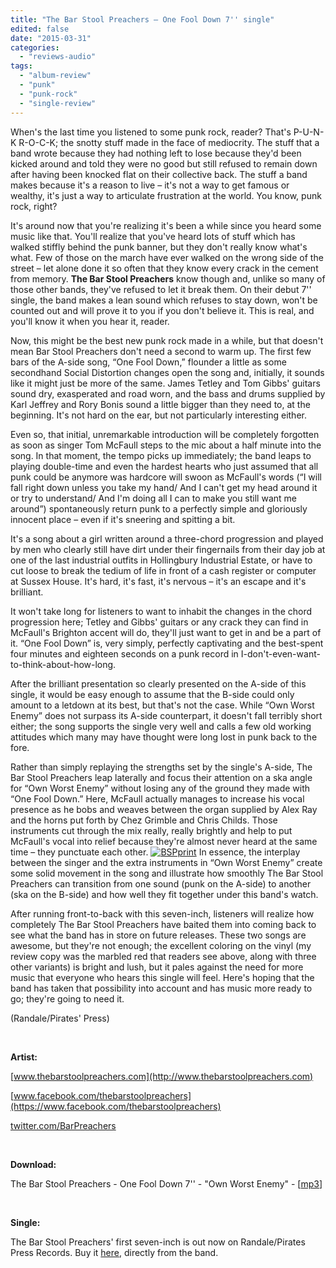 ```yaml
---
title: "The Bar Stool Preachers – One Fool Down 7'' single"
edited: false
date: "2015-03-31"
categories:
  - "reviews-audio"
tags:
  - "album-review"
  - "punk"
  - "punk-rock"
  - "single-review"
---
```


When's the last time you listened to some punk rock, reader? That's P-U-N-K R-O-C-K; the snotty stuff made in the face of mediocrity. The stuff that a band wrote because they had nothing left to lose because they'd been kicked around and told they were no good but still refused to remain down after having been knocked flat on their collective back. The stuff a band makes because it's a reason to live – it's not a way to get famous or wealthy, it's just a way to articulate frustration at the world. You know, punk rock, right?

It's around now that you're realizing it's been a while since you heard some music like that. You'll realize that you've heard lots of stuff which has walked stiffly behind the punk banner, but they don't really know what's what. Few of those on the march have ever walked on the wrong side of the street – let alone done it so often that they know every crack in the cement from memory. **The Bar Stool Preachers** know though and, unlike so many of those other bands, they've refused to let it break them. On their debut 7'' single, the band makes a lean sound which refuses to stay down, won't be counted out and will prove it to you if you don't believe it. This is real, and you'll know it when you hear it, reader.

Now, this might be the best new punk rock made in a while, but that doesn't mean Bar Stool Preachers don't need a second to warm up. The first few bars of the A-side song, “One Fool Down,” flounder a little as some secondhand Social Distortion changes open the song and, initially, it sounds like it might just be more of the same. James Tetley and Tom Gibbs' guitars sound dry, exasperated and road worn, and the bass and drums supplied by Karl Jeffrey and Rory Bonis sound a little bigger than they need to, at the beginning. It's not hard on the ear, but not particularly interesting either.

Even so, that initial, unremarkable introduction will be completely forgotten as soon as singer Tom McFaull steps to the mic about a half minute into the song. In that moment, the tempo picks up immediately; the band leaps to playing double-time and even the hardest hearts who just assumed that all punk could be anymore was hardcore will swoon as McFaull's words (“I will fall right down unless you take my hand/ And I can't get my head around it or try to understand/ And I'm doing all I can to make you still want me around”) spontaneously return punk to a perfectly simple and gloriously innocent place – even if it's sneering and spitting a bit.

It's a song about a girl written around a three-chord progression and played by men who clearly still have dirt under their fingernails from their day job at one of the last industrial outfits in Hollingbury Industrial Estate, or have to cut loose to break the tedium of life in front of a cash register or computer at Sussex House. It's hard, it's fast, it's nervous – it's an escape and it's brilliant.

It won't take long for listeners to want to inhabit the changes in the chord progression here; Tetley and Gibbs' guitars or any crack they can find in McFaull's Brighton accent will do, they'll just want to get in and be a part of it. “One Fool Down” is, very simply, perfectly captivating and the best-spent four minutes and eighteen seconds on a punk record in I-don't-even-want-to-think-about-how-long.

After the brilliant presentation so clearly presented on the A-side of this single, it would be easy enough to assume that the B-side could only amount to a letdown at its best, but that's not the case. While “Own Worst Enemy” does not surpass its A-side counterpart, it doesn't fall terribly short either; the song supports the single very well and calls a few old working attitudes which many may have thought were long lost in punk back to the fore.

Rather than simply replaying the strengths set by the single's A-side, The Bar Stool Preachers leap laterally and focus their attention on a ska angle for “Own Worst Enemy” without losing any of the ground they made with “One Fool Down.” Here, McFaull actually manages to increase his vocal presence as he bobs and weaves between the organ supplied by Alex Ray and the horns put forth by Chez Grimble and Chris Childs. Those instruments cut through the mix really, really brightly and help to put McFaull's vocal into relief because they're almost never heard at the same time – they punctuate each other. [![BSPprint](https://hellbound.ca/wp-content/uploads/2015/03/BSPprint-300x183.jpg)](https://hellbound.ca/wp-content/uploads/2015/03/BSPprint-e1427839402724.jpg) In essence, the interplay between the singer and the extra instruments in “Own Worst Enemy” create some solid movement in the song and illustrate how smoothly The Bar Stool Preachers can transition from one sound (punk on the A-side) to another (ska on the B-side) and how well they fit together under this band's watch.

After running front-to-back with this seven-inch, listeners will realize how completely The Bar Stool Preachers have baited them into coming back to see what the band has in store on future releases. These two songs are awesome, but they're not enough; the excellent coloring on the vinyl (my review copy was the marbled red that readers see above, along with three other variants) is bright and lush, but it pales against the need for more music that everyone who hears this single will feel. Here's hoping that the band has taken that possibility into account and has music more ready to go; they're going to need it.

(Randale/Pirates' Press)

 

**Artist:**

[www.thebarstoolpreachers.com](http://www.thebarstoolpreachers.com)

[www.facebook.com/thebarstoolpreachers](https://www.facebook.com/thebarstoolpreachers)

[twitter.com/BarPreachers](https://twitter.com/BarPreachers)

 

**Download:**

The Bar Stool Preachers - One Fool Down 7'' - "Own Worst Enemy" - \[[mp3](http://www.groundcontrolmag.com/music/The_Bar_Stool_Preachers-Own_Worst_Enemy.mp3)\]

 

**Single:**

The Bar Stool Preachers' first seven-inch is out now on Randale/Pirates Press Records. Buy it [here](http://www.pledgemusic.com/projects/pledgepreacher), directly from the band.

